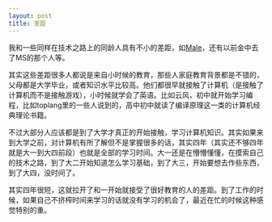 ```yaml
--- 
layout: post
title: 差距
---
```

我和一些同样在技术之路上的同龄人具有不小的差距，如<a href="http://pluskid.lifegoo.com">Male</a>，还有以前金中去了MS的那个人等。

其实这些差距很多人都说是来自小时候的教育，那些人家庭教育背景都是不错的，父母都是大学毕业，或者知识水平比较高。他们都很早就接触了计算机（是接触了计算机而不是接触游戏），小时候就学会了英语。比如云风，初中就开始学习编程，比如toplang里的一些人说到的，高中初中就读了编译原理这一类的计算机经典理论书籍。

不过大部分人应该都是到了大学才真正的开始接触，学习计算机知识。其实如果来到大学之前，对计算机有所了解但不是掌握很多的话，其实四年（其实还不够四年就是大一到大四前段）也就是全部的学习时间。大一还是在懵懵懂懂，在摸索自己的技术之路，到了大二开始知道怎么学习基础，到了大三，开始要想去作些东西，到了大四，没时间了。

其实四年很短，这就拉开了和一开始就接受了很好教育的人的差距。到了工作的时候，如果自己不挤榨时间来学习的话就没有学习的机会了，最近在忙的时候这种感觉特别的重。
